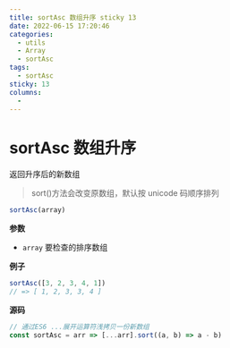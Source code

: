 ```yaml
---
title: sortAsc 数组升序 sticky 13
date: 2022-06-15 17:20:46
categories: 
  - utils
  - Array
  - sortAsc
tags: 
  - sortAsc
sticky: 13
columns: 
  - 
---
```

# sortAsc 数组升序

返回升序后的新数组

> sort()方法会改变原数组，默认按 unicode 码顺序排列

```js
sortAsc(array)
```

**参数**

- `array` 要检查的排序数组

**例子**

```js
sortAsc([3, 2, 3, 4, 1])
// => [ 1, 2, 3, 3, 4 ]
```

**源码**

```js
// 通过ES6 ...展开运算符浅拷贝一份新数组
const sortAsc = arr => [...arr].sort((a, b) => a - b)
```
